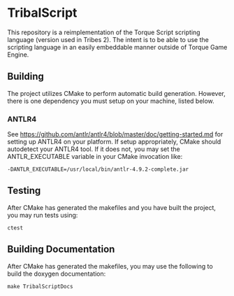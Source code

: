 # TribalScript

This repository is a reimplementation of the Torque Script scripting language (version used in Tribes 2). The intent is to be able to use the scripting
language in an easily embeddable manner outside of Torque Game Engine.

## Building

The project utilizes CMake to perform automatic build generation. However, there is one dependency you must setup on your machine, listed below.

### ANTLR4

See https://github.com/antlr/antlr4/blob/master/doc/getting-started.md for setting up ANTLR4 on your platform. If setup appropriately, CMake should autodetect
your ANTLR4 tool. If it does not, you may set the ANTLR_EXECUTABLE variable in your CMake invocation like:

```
-DANTLR_EXECUTABLE=/usr/local/bin/antlr-4.9.2-complete.jar
```

## Testing

After CMake has generated the makefiles and you have built the project, you may run tests using:

```
ctest
```

## Building Documentation

After CMake has generated the makefiles, you may use the following to build the doxygen documentation:

```
make TribalScriptDocs
```
